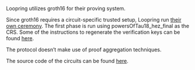 Loopring utilizes groth16 for their proving system.

Since groth16 requires a circuit-specific trusted setup, Loopring run [their own ceremony](https://github.com/Loopring/trusted_setup?tab=readme-ov-file). The first phase is run using powersOfTau18_hez_final as the CRS. Some of the instructions to regenerate the verification keys can be found [here](https://github.com/Loopring/trusted_setup).

The protocol doesn’t make use of proof aggregation techniques.

The source code of the circuits can be found [here](https://github.com/Loopring/protocol3-circuits.git).
